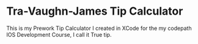 # Tra-Vaughn-James Tip Calculator

This is my Prework Tip Calculator I created in XCode for the my codepath IOS Development Course, I call it True tip.
